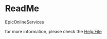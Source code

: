 # ReadMe

EpicOnlineServices

for more information, please check the [Help File](https://github.com/defisym/OpenFusionExamples/blob/master/Extensions/EpicOnlineServices/ToInstall/Files/Help/EpicOnlineServices/EpicOnlineServices.md)
